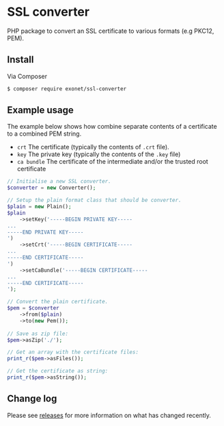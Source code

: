 # SSL converter
PHP package to convert an SSL certificate to various formats (e.g PKC12, PEM).

## Install
Via Composer

``` bash
$ composer require exonet/ssl-converter
```

## Example usage
The example below shows how combine separate contents of a certificate to a combined PEM string.
 - `crt` The certificate (typically the contents of `.crt` file).
 - `key` The private key (typically the contents of the `.key` file)
 - `ca bundle` The certificate of the intermediate and/or the trusted root certificate

```php
// Initialise a new SSL converter.
$converter = new Converter();

// Setup the plain format class that should be converter.
$plain = new Plain();
$plain
    ->setKey('-----BEGIN PRIVATE KEY-----
...
-----END PRIVATE KEY-----
')
    ->setCrt('-----BEGIN CERTIFICATE-----
...
-----END CERTIFICATE-----
')
    ->setCaBundle('-----BEGIN CERTIFICATE-----
...
-----END CERTIFICATE-----
');

// Convert the plain certificate.
$pem = $converter
    ->from($plain)
    ->to(new Pem());
    
// Save as zip file:
$pem->asZip('./');

// Get an array with the certificate files:
print_r($pem->asFiles());

// Get the certificate as string:
print_r($pem->asString());
```

## Change log
Please see [releases](https://github.com/exonet/ssl-converter/releases) for more information on what has changed recently.

